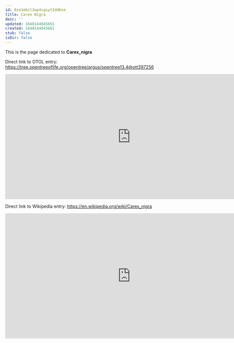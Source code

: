 ```yaml
---
id: 8ze1mbzl2wp4cgsyt2dd6se
title: Carex Nigra
desc: ''
updated: 1648144045661
created: 1648144045661
stub: false
isDir: false
---
```

This is the page dedicated to **Carex_nigra**


Direct link to OTOL entry: https://tree.opentreeoflife.org/opentree/argus/opentree13.4@ott397256



<html>
    <body>
    <iframe src="https://tree.opentreeoflife.org/opentree/argus/opentree13.4@ott397256"
    width="800" height="400" frameborder="0" allowfullscreen> </iframe>
    </body>
</html>
    


Direct link to Wikipedia entry: https://en.wikipedia.org/wiki/Carex_nigra



<html>
    <body>
    <iframe src="https://en.wikipedia.org/wiki/Carex_nigra"
    width="800" height="400" frameborder="0" allowfullscreen> </iframe>
    </body>
</html>
    
